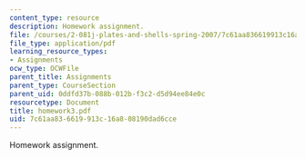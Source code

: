 ```yaml
---
content_type: resource
description: Homework assignment.
file: /courses/2-081j-plates-and-shells-spring-2007/7c61aa836619913c16a808190dad6cce_homework3.pdf
file_type: application/pdf
learning_resource_types:
- Assignments
ocw_type: OCWFile
parent_title: Assignments
parent_type: CourseSection
parent_uid: 0ddfd37b-088b-012b-f3c2-d5d94ee84e0c
resourcetype: Document
title: homework3.pdf
uid: 7c61aa83-6619-913c-16a8-08190dad6cce
---
```

Homework assignment.

